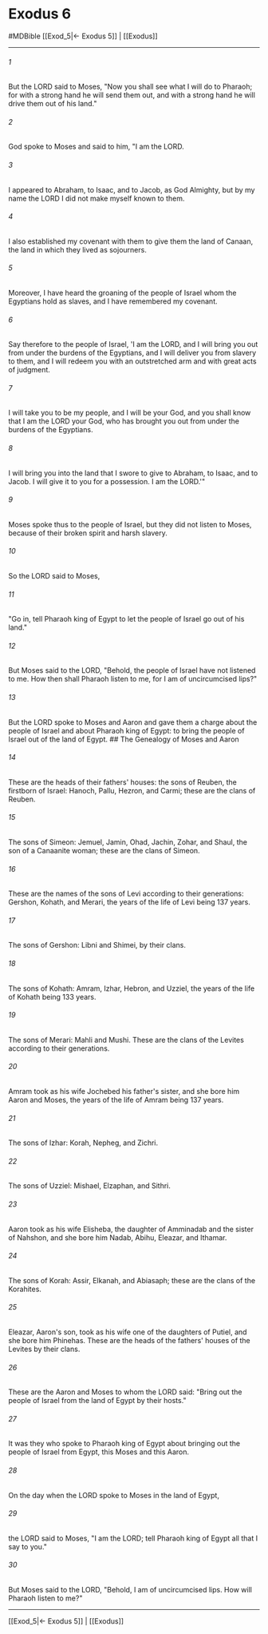 # Exodus 6
#MDBible
[[Exod_5|← Exodus 5]] | [[Exodus]]

***

###### 1 
But the LORD said to Moses, "Now you shall see what I will do to Pharaoh; for with a strong hand he will send them out, and with a strong hand he will drive them out of his land." 

###### 2 
God spoke to Moses and said to him, "I am the LORD. 

###### 3 
I appeared to Abraham, to Isaac, and to Jacob, as God Almighty, but by my name the LORD I did not make myself known to them. 

###### 4 
I also established my covenant with them to give them the land of Canaan, the land in which they lived as sojourners. 

###### 5 
Moreover, I have heard the groaning of the people of Israel whom the Egyptians hold as slaves, and I have remembered my covenant. 

###### 6 
Say therefore to the people of Israel, 'I am the LORD, and I will bring you out from under the burdens of the Egyptians, and I will deliver you from slavery to them, and I will redeem you with an outstretched arm and with great acts of judgment. 

###### 7 
I will take you to be my people, and I will be your God, and you shall know that I am the LORD your God, who has brought you out from under the burdens of the Egyptians. 

###### 8 
I will bring you into the land that I swore to give to Abraham, to Isaac, and to Jacob. I will give it to you for a possession. I am the LORD.'" 

###### 9 
Moses spoke thus to the people of Israel, but they did not listen to Moses, because of their broken spirit and harsh slavery. 

###### 10 
So the LORD said to Moses, 

###### 11 
"Go in, tell Pharaoh king of Egypt to let the people of Israel go out of his land." 

###### 12 
But Moses said to the LORD, "Behold, the people of Israel have not listened to me. How then shall Pharaoh listen to me, for I am of uncircumcised lips?" 

###### 13 
But the LORD spoke to Moses and Aaron and gave them a charge about the people of Israel and about Pharaoh king of Egypt: to bring the people of Israel out of the land of Egypt. ## The Genealogy of Moses and Aaron 

###### 14 
These are the heads of their fathers' houses: the sons of Reuben, the firstborn of Israel: Hanoch, Pallu, Hezron, and Carmi; these are the clans of Reuben. 

###### 15 
The sons of Simeon: Jemuel, Jamin, Ohad, Jachin, Zohar, and Shaul, the son of a Canaanite woman; these are the clans of Simeon. 

###### 16 
These are the names of the sons of Levi according to their generations: Gershon, Kohath, and Merari, the years of the life of Levi being 137 years. 

###### 17 
The sons of Gershon: Libni and Shimei, by their clans. 

###### 18 
The sons of Kohath: Amram, Izhar, Hebron, and Uzziel, the years of the life of Kohath being 133 years. 

###### 19 
The sons of Merari: Mahli and Mushi. These are the clans of the Levites according to their generations. 

###### 20 
Amram took as his wife Jochebed his father's sister, and she bore him Aaron and Moses, the years of the life of Amram being 137 years. 

###### 21 
The sons of Izhar: Korah, Nepheg, and Zichri. 

###### 22 
The sons of Uzziel: Mishael, Elzaphan, and Sithri. 

###### 23 
Aaron took as his wife Elisheba, the daughter of Amminadab and the sister of Nahshon, and she bore him Nadab, Abihu, Eleazar, and Ithamar. 

###### 24 
The sons of Korah: Assir, Elkanah, and Abiasaph; these are the clans of the Korahites. 

###### 25 
Eleazar, Aaron's son, took as his wife one of the daughters of Putiel, and she bore him Phinehas. These are the heads of the fathers' houses of the Levites by their clans. 

###### 26 
These are the Aaron and Moses to whom the LORD said: "Bring out the people of Israel from the land of Egypt by their hosts." 

###### 27 
It was they who spoke to Pharaoh king of Egypt about bringing out the people of Israel from Egypt, this Moses and this Aaron. 

###### 28 
On the day when the LORD spoke to Moses in the land of Egypt, 

###### 29 
the LORD said to Moses, "I am the LORD; tell Pharaoh king of Egypt all that I say to you." 

###### 30 
But Moses said to the LORD, "Behold, I am of uncircumcised lips. How will Pharaoh listen to me?" 

***

[[Exod_5|← Exodus 5]] | [[Exodus]]

